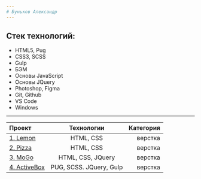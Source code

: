 ```yaml
---
# Буньков Александр
---
```

Cтек технологий:
-----------------------------------
* HTML5, Pug
* CSS3, SCSS
* Gulp
* БЭМ
*  Основы JavaScript
*  Основы JQuery
* Photoshop, Figma
* Git, Github
* VS Code
* Windows

---



| Проект  | Технологии  | Категория |
|:------------------------------------------- |:-----------------------------:| ---------------------------------------:|
| [1. Lemon](https://bunkovalexander.github.io/Project-1-Lemon/.)          | HTML, CSS                      | верстка   |
| [2. Pizza](https://bunkovalexander.github.io/Project-2-Pizza-/)          |  HTML, CSS                     | верстка   |
| [3. MoGo](https://bunkovalexander.github.io/Project-3-MoGo/)             |  HTML, CSS, JQuery             | верстка   |
| [4. ActiveBox](https://bunkovalexander.github.io/Project-4-ActiveBox/.)      | PUG, SCSS. JQuery, Gulp    | верстка   |

